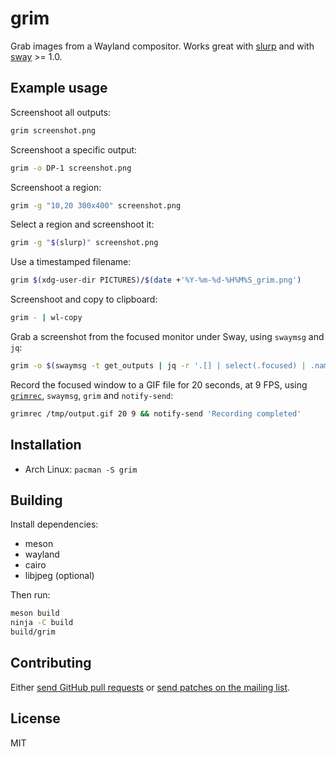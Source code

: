 # grim

Grab images from a Wayland compositor. Works great with [slurp] and with [sway] >= 1.0.

## Example usage

Screenshoot all outputs:

```sh
grim screenshot.png
```

Screenshoot a specific output:

```sh
grim -o DP-1 screenshot.png
```

Screenshoot a region:

```sh
grim -g "10,20 300x400" screenshot.png
```

Select a region and screenshoot it:

```sh
grim -g "$(slurp)" screenshot.png
```

Use a timestamped filename:

```sh
grim $(xdg-user-dir PICTURES)/$(date +'%Y-%m-%d-%H%M%S_grim.png')
```

Screenshoot and copy to clipboard:

```sh
grim - | wl-copy
```

Grab a screenshot from the focused monitor under Sway, using `swaymsg` and `jq`:

```sh
grim -o $(swaymsg -t get_outputs | jq -r '.[] | select(.focused) | .name') screenshot.png
```

Record the focused window to a GIF file for 20 seconds, at 9 FPS, using [`grimrec`](https://github.com/xyproto/grimrec), `swaymsg`, `grim` and `notify-send`:

```sh
grimrec /tmp/output.gif 20 9 && notify-send 'Recording completed'
```

## Installation

* Arch Linux: `pacman -S grim`

## Building

Install dependencies:

* meson
* wayland
* cairo
* libjpeg (optional)

Then run:

```sh
meson build
ninja -C build
build/grim
```

## Contributing

Either [send GitHub pull requests][github] or [send patches on the mailing list][ml].

## License

MIT

[slurp]: https://github.com/emersion/slurp
[sway]: https://github.com/swaywm/sway
[github]: https://github.com/emersion/grim
[ml]: https://lists.sr.ht/%7Eemersion/public-inbox
